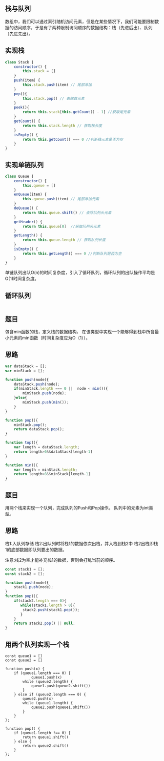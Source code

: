 ## 栈与队列
数组中，我们可以通过索引随机访问元素，但是在某些情况下，我们可能要限制数据的访问顺序，于是有了两种限制访问顺序的数据结构：栈（先进后出）、队列（先进先出）。

## 实现栈
```js
class Stack {
    constructor() {
        this.stack = []
    }
    push(item) {
        this.stack.push(item) // 尾部添加
    }
    pop(){
        this.stack.pop() // 去除首元素
    }
    peek(){
        return this.stack[this.getCount() - 1] //获取尾元素
    }
    getCount() {
        return this.stack.length // 获取栈长度
    }
    isEmpty() {
        return this.getCount() === 0 //判断栈元素是否为空
    }
}
```

## 实现单链队列
```js
class Queue {
    constructor() {
        this.queue = []
    }
    enQueue(item) {
        this.queue.push(item) // 尾部添加元素
    }
    deQueue() {
        return this.queue.shift() // 去除队列头元素
    }
    getHeader() {
        return this.queue[0]  //获取队列头元素
    }
    getLength() {
        return this.queue.length // 获取队列长度
    }
    isEmpty() {
        return this.getLength() === 0 //判断队列是否为空
    }
}
```
单链队列出队O(n)的时间复杂度，引入了循环队列，循环队列的出队操作平均是O(1)时间复杂度。

## 循环队列
```js

```

## 题目
包含min函数的栈，定义栈的数据结构。
在该类型中实现一个能够得到栈中所含最小元素的min函数（时间复杂度应为O（1））。

## 思路

```js
var dataStack = [];
var minStack = [];

function push(node){
    dataStack.push(node);
    if(minStack.length === 0 ||  node < min()){
        minStack.push(node);
    }else{
        minStack.push(min());
    }
}

function pop(){
    minStack.pop();
    return dataStack.pop();
}

function top(){
    var length = dataStack.length;
    return length>0&&dataStack[length-1]
}

function min(){
    var length = minStack.length;
    return length>0&&minStack[length-1]
}
```

## 题目
用两个栈来实现一个队列，完成队列的Push和Pop操作。 队列中的元素为int类型。

## 思路
栈1:入队列存储
栈2:出队列时将栈1的数据依次出栈，并入栈到栈2中
栈2出栈即栈1的底部数据即队列要出的数据。

注意:栈2为空才能补充栈1的数据，否则会打乱当前的顺序。

```js
const stack1 = [];
const stack2 = [];

function push(node){
    stack1.push(node);
}
function pop(){
    if(stack2.length === 0){
       while(stack1.length > 0){
        stack2.push(stack1.pop());
       }
    }
    return stack2.pop() || null;
}
```

## 用两个队列实现一个栈
```JS
const queue1 = []
const queue2 = []

function push(x) {
    if (queue1.length === 0) {
            queue1.push(x)
        while (queue2.length) {
            queue1.push(queue2.shift())
        }
    } else if (queue2.length === 0) {
        queue2.push(x)
        while (queue1.length) {
            queue2.push(queue1.shift())
        }
    }
};

function pop() {
    if (queue1.length !== 0) {
        return queue1.shift()
    } else {
        return queue2.shift()
    }
};
```